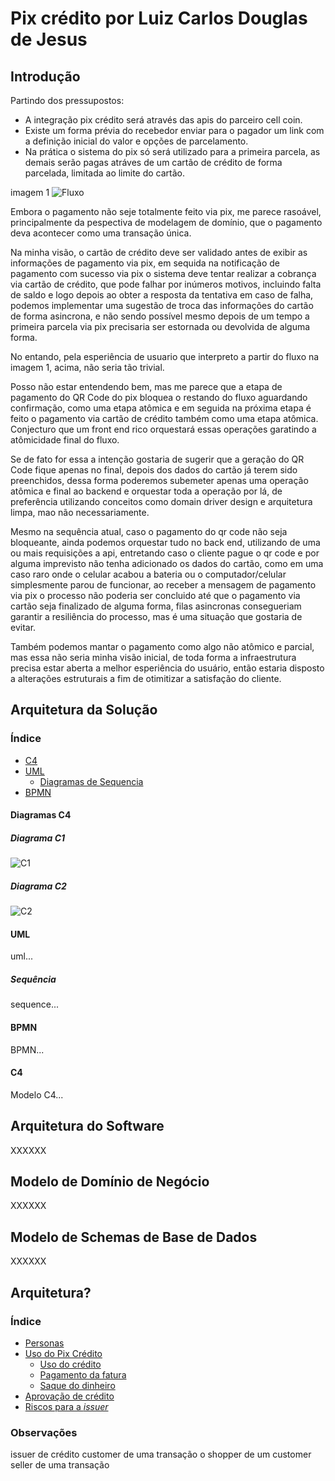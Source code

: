 # Pix crédito por Luiz Carlos Douglas de Jesus

## Introdução

Partindo dos pressupostos:

- A integração pix crédito será através das apis do parceiro cell coin.
- Existe um forma prévia do recebedor enviar para o pagador um link com a definição inicial do valor e opções de parcelamento.
- Na prática o sistema do pix só será utilizado para a primeira parcela, as demais serão pagas atráves de um cartão de crédito de forma parcelada, limitada ao limite do cartão.

imagem 1
![Fluxo](image/pix-credito-flow.png)

Embora o pagamento não seje totalmente feito via pix, me parece rasoável, principalmente da pespectiva de modelagem de domínio, que o pagamento deva acontecer como uma transação única.

Na minha visão, o cartão de crédito deve ser validado antes de exibir as informações de pagamento via pix, em sequida na notificação de pagamento com sucesso via pix o sistema deve tentar realizar a cobrança via cartão de crédito, que pode falhar por inúmeros motivos, incluindo falta de saldo e logo depois ao obter a resposta da tentativa em caso de falha, podemos
implementar uma sugestão de troca das informações do cartão de forma asincrona, e não sendo possível mesmo depois de um tempo a primeira parcela via pix precisaria ser estornada ou devolvida de alguma forma.

No entando, pela esperiência de usuario que interpreto a partir do fluxo na imagem 1, acima, não seria tão trivial.

Posso não estar entendendo bem, mas me parece que a etapa de pagamento do QR Code do pix bloquea o restando do fluxo aguardando confirmação, como uma etapa atômica e em seguida na próxima etapa é feito o pagamento via cartão de crédito também como uma etapa atômica.
Conjecturo que um front end rico orquestará essas operações garatindo a atômicidade final do fluxo.

Se de fato for essa a intenção gostaria de sugerir que a geração do QR Code fique apenas no
final, depois dos dados do cartão já terem sido preenchidos, dessa forma poderemos subemeter apenas uma operação atômica e final ao backend e orquestar toda a operação por lá, de preferência utilizando conceitos como domain driver design e arquitetura limpa, mao não necessariamente.

Mesmo na sequência atual, caso o pagamento do qr code não seja bloqueante, ainda podemos orquestar tudo no back end, utilizando de uma ou mais requisições a api, entretando caso o cliente pague o qr code e por alguma imprevisto não tenha adicionado os dados do cartão, como em uma caso raro onde o celular acabou a bateria ou o computador/celular simplesmente parou de funcionar, ao receber a mensagem de pagamento via pix o processo não poderia ser concluido até que o pagamento via cartão seja finalizado de alguma forma, filas asincronas consegueriam garantir a resiliência do processo, mas é uma situação que gostaria de evitar.

Também podemos mantar o pagamento como algo não atômico e parcial, mas essa não seria minha visão inicial, de toda forma a infraestrutura precisa estar aberta a melhor esperiência do usuário, então estaria disposto a alterações estruturais a fim de otimitizar a satisfação do cliente.

## Arquitetura da Solução

### Índice

- [C4](#c4)
- [UML](#uml)
  - [Diagramas de Sequencia](#sequência)
- [BPMN](#bpmn)

#### Diagramas C4

##### Diagrama C1

![C1](out/c4/diagram-c1-context/diagram-c1-context.png)

##### Diagrama C2

![C2](out/c4/diagram-c2-container/diagram-c2-container.png)

#### UML

uml...

##### Sequência

sequence...

#### BPMN

BPMN...

#### C4

Modelo C4...

## Arquitetura do Software

XXXXXX

## Modelo de Domínio de Negócio

XXXXXX

## Modelo de Schemas de Base de Dados

XXXXXX

## Arquitetura?

### Índice

- [Personas](#personas)
- [Uso do Pix Crédito](#uso-do-pix-crédito)
  - [Uso do crédito](#uso-do-crédito)
  - [Pagamento da fatura](#pagamento-da-fatura)
  - [Saque do dinheiro](#saque-do-dinheiro)
- [Aprovação de crédito](#aprovação-de-crédito)
- [Riscos para a _issuer_](#riscos-para-a-issuer)

### Observações

issuer de crédito
customer de uma transação
o shopper de um customer
seller de uma transação
